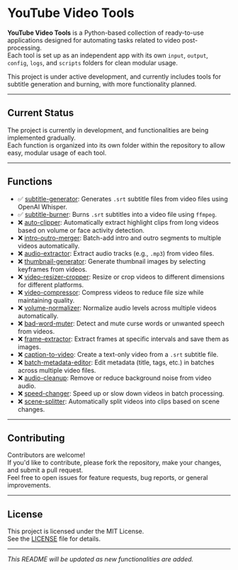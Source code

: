 # YouTube Video Tools

**YouTube Video Tools** is a Python-based collection of ready-to-use applications designed for automating tasks related to video post-processing.  
Each tool is set up as an independent app with its own `input`, `output`, `config`, `logs`, and `scripts` folders for clean modular usage.

This project is under active development, and currently includes tools for subtitle generation and burning, with more functionality planned.

---

## Current Status

The project is currently in development, and functionalities are being implemented gradually.  
Each function is organized into its own folder within the repository to allow easy, modular usage of each tool.

---

## Functions

- ✅ [subtitle-generator](./subtitle_generator): Generates `.srt` subtitle files from video files using OpenAI Whisper.
- ✅ [subtitle-burner](./subtitle_burner): Burns `.srt` subtitles into a video file using `ffmpeg`.
- ❌ [auto-clipper](./auto_clipper): Automatically extract highlight clips from long videos based on volume or face activity detection.
- ❌ [intro-outro-merger](./intro_outro_merger): Batch-add intro and outro segments to multiple videos automatically.
- ❌ [audio-extractor](./audio_extractor): Extract audio tracks (e.g., `.mp3`) from video files.
- ❌ [thumbnail-generator](./thumbnail_generator): Generate thumbnail images by selecting keyframes from videos.
- ❌ [video-resizer-cropper](./video_resizer_cropper): Resize or crop videos to different dimensions for different platforms.
- ❌ [video-compressor](./video_compressor): Compress videos to reduce file size while maintaining quality.
- ❌ [volume-normalizer](./volume_normalizer): Normalize audio levels across multiple videos automatically.
- ❌ [bad-word-muter](./bad_word_muter): Detect and mute curse words or unwanted speech from videos.
- ❌ [frame-extractor](./frame_extractor): Extract frames at specific intervals and save them as images.
- ❌ [caption-to-video](./caption_to_video): Create a text-only video from a `.srt` subtitle file.
- ❌ [batch-metadata-editor](./batch_metadata_editor): Edit metadata (title, tags, etc.) in batches across multiple video files.
- ❌ [audio-cleanup](./audio_cleanup): Remove or reduce background noise from video audio.
- ❌ [speed-changer](./speed_changer): Speed up or slow down videos in batch processing.
- ❌ [scene-splitter](./scene_splitter): Automatically split videos into clips based on scene changes.

---

## Contributing

Contributors are welcome!  
If you'd like to contribute, please fork the repository, make your changes, and submit a pull request.  
Feel free to open issues for feature requests, bug reports, or general improvements.

---

## License

This project is licensed under the MIT License.  
See the [LICENSE](LICENSE) file for details.

---

*This README will be updated as new functionalities are added.*